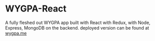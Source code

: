 # WYGPA-React
A fully fleshed out WYGPA app built with React with Redux, with Node, Express, MongoDB on the backend.
deployed version can be found at <a href="http://wygpa.me">wygpa.me</a>
